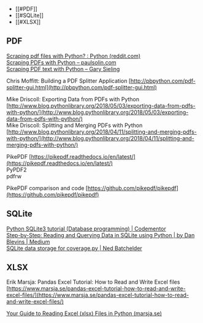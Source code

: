 - [[#PDF]]
- [[#SQLite]]
- [[#XLSX]]


##  PDF

[Scraping pdf files with Python? : Python (reddit.com)](https://www.reddit.com/r/Python/comments/4bnjha/scraping_pdf_files_with_python/)  
[Scraping PDFs with Python – paulsolin.com](https://paulsolin.com/2014/06/27/scraping-pdfs-with-python/)  
[Scraping PDF text with Python – Gary Sieling](https://www.garysieling.com/blog/scraping-pdf-text-with-python/)  
  
Chris Moffitt: Building a PDF Splitter Application [http://pbpython.com/pdf-splitter-gui.html](http://pbpython.com/pdf-splitter-gui.html)  
  
Mike Driscoll: Exporting Data from PDFs with Python [http://www.blog.pythonlibrary.org/2018/05/03/exporting-data-from-pdfs-with-python/](http://www.blog.pythonlibrary.org/2018/05/03/exporting-data-from-pdfs-with-python/)  
Mike Driscoll: Splitting and Merging PDFs with Python [http://www.blog.pythonlibrary.org/2018/04/11/splitting-and-merging-pdfs-with-python/](http://www.blog.pythonlibrary.org/2018/04/11/splitting-and-merging-pdfs-with-python/)  
  
PikePDF [https://pikepdf.readthedocs.io/en/latest/](https://pikepdf.readthedocs.io/en/latest/)  
PyPDF2  
pdfrw  
  
  
PikePDF comparison and code [https://github.com/pikepdf/pikepdf](https://github.com/pikepdf/pikepdf)

## SQLite

  
[Python SQLite3 tutorial (Database programming) | Codementor](https://www.codementor.io/@likegeeks/python-sqlite3-tutorial-database-programming-riqdhwx9z)  
[Step-by-Step: Reading and Querying Data in SQLite using Python | by Dan Blevins | Medium](https://danblevins.medium.com/step-by-step-reading-and-querying-data-in-sqlite-using-python-7dc10118c49c)  
[SQLite data storage for coverage.py | Ned Batchelder](https://nedbatchelder.com//blog/201808/sqlite_data_storage_for_coveragepy.html)


## XLSX

Erik Marsja: Pandas Excel Tutorial: How to Read and Write Excel files [https://www.marsja.se/pandas-excel-tutorial-how-to-read-and-write-excel-files/](https://www.marsja.se/pandas-excel-tutorial-how-to-read-and-write-excel-files/)


[Your Guide to Reading Excel (xlsx) Files in Python (marsja.se)](https://www.marsja.se/your-guide-to-reading-excel-xlsx-files-in-python/)

